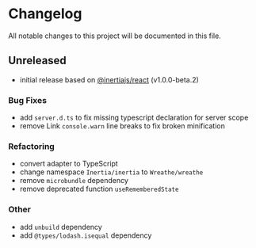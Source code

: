 # Changelog

All notable changes to this project will be documented in this file.

## Unreleased

- initial release based on [@inertiajs/react](https://github.com/inertiajs/inertia) (v1.0.0-beta.2)

### Bug Fixes

- add `server.d.ts` to fix missing typescript declaration for server scope
- remove Link `console.warn` line breaks to fix broken minification

### Refactoring

- convert adapter to TypeScript
- change namespace `Inertia/inertia` to `Wreathe/wreathe`
- remove `microbundle` dependency
- remove deprecated function `useRememberedState`

### Other

- add `unbuild` dependency
- add `@types/lodash.isequal` dependency
